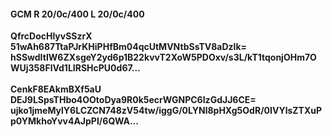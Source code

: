 #### GCM R 20/0c/400 L 20/0c/400
**QfrcDocHlyvSSzrX**<br/>**51wAh687TtaPJrKHiPHfBm04qcUtMVNtbSsTV8aDzlk=**<br/>**hSSwdItIW6ZXsgeY2yd6p1B22kvvT2XoW5PDOxv/s3L/kT1tqonjOHm7OWUj358FlVd1LIRSHcPU0d67...**<br/><br/>
**CenkF8EAkmBXf5aU**<br/>**DEJ9LSpsTHbo4OOtoDya9R0k5ecrWGNPC6IzGdJJ6CE=**<br/>**ujko1jmeMylY6LCZCN748zV54tw/iggG/0LYNl8pHXg5OdR/0IVYlsZTXuPp0YMkhoYvv4AJpPI/6QWA...**